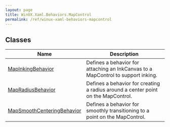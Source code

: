 ```yaml
---
layout: page
title: WinUX.Xaml.Behaviors.MapControl
permalink: /ref/winux-xaml-behaviors-mapcontrol
---
```


## Classes

| Name | Description |
|---|---|
| [MapInkingBehavior](winux-xaml-behaviors-mapcontrol-mapinkingbehavior) | Defines a behavior for attaching an InkCanvas to a MapControl to support inking. |
| [MapRadiusBehavior](winux-xaml-behaviors-mapcontrol-mapradiusbehavior) | Defines a behavior for creating a radius around a center point on the MapControl. |
| [MapSmoothCenteringBehavior](winux-xaml-behaviors-mapcontrol-mapsmoothcenteringbehavior) | Defines a behavior for smoothly transitioning to a point on the MapControl. |
